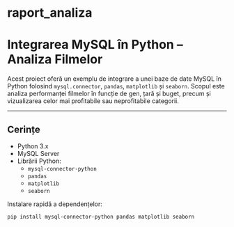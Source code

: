 # raport_analiza

# Integrarea MySQL în Python – Analiza Filmelor

Acest proiect oferă un exemplu de integrare a unei baze de date MySQL în Python folosind `mysql.connector`, `pandas`, `matplotlib` și `seaborn`. Scopul este analiza performanței filmelor în funcție de gen, țară și buget, precum și vizualizarea celor mai profitabile sau neprofitabile categorii.

---

##  Cerințe

- Python 3.x
- MySQL Server
- Librării Python:
  - `mysql-connector-python`
  - `pandas`
  - `matplotlib`
  - `seaborn`

Instalare rapidă a dependențelor:
```bash
pip install mysql-connector-python pandas matplotlib seaborn

